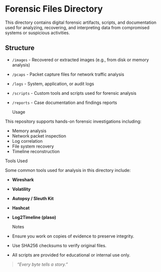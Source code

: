 # Forensic Files Directory

This directory contains digital forensic artifacts, scripts, and documentation used for analyzing, recovering, and interpreting data from compromised systems or suspicious activities.

##  Structure

- `/images` - Recovered or extracted images (e.g., from disk or memory analysis)
- `/pcaps` - Packet capture files for network traffic analysis
- `/logs` - System, application, or audit logs
- `/scripts` - Custom tools and scripts used for forensic analysis
- `/reports` - Case documentation and findings reports

  Usage

This repository supports hands-on forensic investigations including:
- Memory analysis
- Network packet inspection
- Log correlation
- File system recovery
- Timeline reconstruction

 Tools Used

Some common tools used for analysis in this directory include:
- **Wireshark**
- **Volatility**
- **Autopsy / Sleuth Kit**
- **Hashcat**
- **Log2Timeline (plaso)**

  Notes

- Ensure you work on copies of evidence to preserve integrity.
- Use SHA256 checksums to verify original files.
- All scripts are provided for educational or internal use only.



>  _“Every byte tells a story.”_
